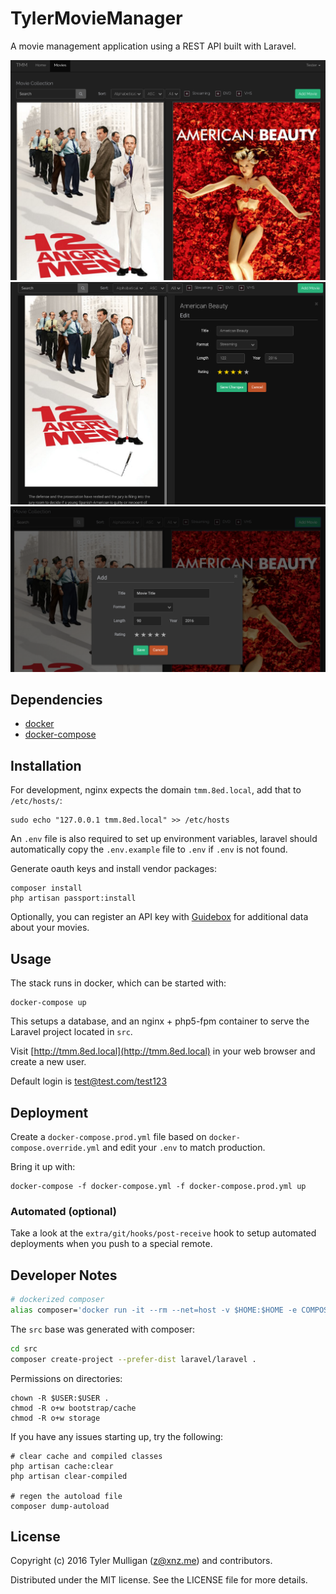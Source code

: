 # TylerMovieManager

A movie management application using a REST API built with Laravel.

![Screenshot TMM](extra/media/tmm.png)
![Screenshot TMM](extra/media/tmm-browse.png)
![Screenshot TMM](extra/media/tmm-add.png)

## Dependencies

* [docker](https://docs.docker.com/engine/installation/)
* [docker-compose](https://docs.docker.com/compose/install/)

## Installation

For development, nginx expects the domain `tmm.8ed.local`, add that to `/etc/hosts/`:

```
sudo echo "127.0.0.1 tmm.8ed.local" >> /etc/hosts
```

An `.env` file is also required to set up environment variables, laravel should automatically copy the `.env.example` file to `.env` if `.env` is not found.

Generate oauth keys and install vendor packages:

```
composer install
php artisan passport:install
```

Optionally, you can register an API key with [Guidebox](https://api.guidebox.com/apidocs) for additional data about your movies.

## Usage

The stack runs in docker, which can be started with:

```
docker-compose up
```

This setups a database, and an nginx + php5-fpm container to serve the Laravel project located in `src`. 

Visit [http://tmm.8ed.local](http://tmm.8ed.local) in your web browser and create a new user.

Default login is [test@test.com/test123](https://github.com/z/TylerMovieManager/blob/master/src/database/seeds/UsersTableSeeder.php#L16)

## Deployment

Create a `docker-compose.prod.yml` file based on `docker-compose.override.yml` and edit your `.env` to match production.

Bring it up with:

```
docker-compose -f docker-compose.yml -f docker-compose.prod.yml up
```

### Automated (optional)

Take a look at the `extra/git/hooks/post-receive` hook to setup automated deployments when you push to a special remote.

## Developer Notes

```bash
# dockerized composer
alias composer='docker run -it --rm --net=host -v $HOME:$HOME -e COMPOSER_HOME="$HOME/.composer" -u $UID -w `pwd` composer/composer:master-php5-alpine'
```

The `src` base was generated with composer:

```bash
cd src
composer create-project --prefer-dist laravel/laravel .
```

Permissions on directories:

```
chown -R $USER:$USER .
chmod -R o+w bootstrap/cache
chmod -R o+w storage
```

If you have any issues starting up, try the following:

```
# clear cache and compiled classes
php artisan cache:clear
php artisan clear-compiled

# regen the autoload file
composer dump-autoload
```

## License

Copyright (c) 2016 Tyler Mulligan (z@xnz.me) and contributors.

Distributed under the MIT license. See the LICENSE file for more details.
